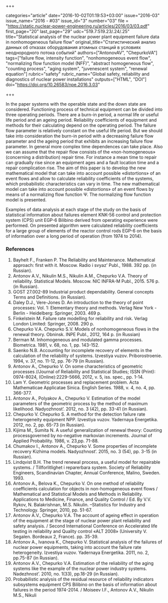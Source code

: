 +++

categories="article"
date="2016-10-02T01:19:53+03:00"
issue="2016-03"
issue_name="2016 - #03"
issue_id="3"
number="03"
file = "https://static.nuclear-power-engineering.ru/articles/2016/03/03.pdf"
first_page="20"
last_page="29"
udc="519.7:519.23/.24/.25"
title="Statistical analysis of the nuclear power plant equipment failure data in nonhomogeneous failure flow"
original_title="Статистический анализ данных об отказах оборудования атомных станций в условиях неоднородного потока событий"
authors=["AntonovAV", "ChepurkoVA"]
tags=["failure flow, intensity function", "nonhomogeneous event flow", "normalizing flow function model (NFF)", "abstract homogeneous flow", "counting process", "aging system", "juvenescent system", "renewal equation"]
rubric="safety"
rubric_name="Global safety, reliability and diagnostics of nuclear power installations"
outputs=["HTML", "DOI"]
doi="https://doi.org/10.26583/npe.2016.3.03"

+++

In the paper systems with the operable state and the down state are considered. Functioning process of technical equipment can be divided into three operating periods. There are a burn-in period, a normal life or useful life period and an ageing period. Reliability coefficients of equipment and methods for their calculating depend on the operating period.  The failure flow parameter is relatively constant on the useful life period.  But we should take into consideration the burn-in period with a decreasing failure flow parameter and the ageing period that exhibits an increasing failure flow parameter.  In general more complex time dependences can take place.  Also we can assume that the repair flow consists of the «non-homogeneous» (concerning a distribution) repair time.  For instance a mean time to repair can gradually rise since an equipment ages and a fault location time and a repair complication rise.  The aim of this paper is to develop the new mathematical model that can take into account possible «distortions» of an event flows and allow to calculate reliability coefficients of the systems, which probabilistic characteristics can vary in time.  The new mathematical model can take into account possible «distortions» of an event flows by means of a normalizing flow function Ψ.  The normalizing flow function model is presented.

Examples of data analysis at each stage of the study on the basis of statistical information about failures element KNK-56 control and protection system (CPS) unit EGP-6 Bilibino derived from operating experience were performed. On presented algorithm were calculated reliability coefficients for a large group of elements of the reactor control rods EGP-6 on the basis of information over a long period of operation (from 1974 to 2014).

### References

1. Bayhelt F., Franken P. The Reliability and Maintenance. Mathematical approach: first with it. Moscow. Radio i svyaz’ Publ., 1988. 392 pp. (in Russian).
2. Antonov A.V., Nikulin M.S., Nikulin A.M., Chepurko V.A. Theory of reliability. Statistical Models. Moscow. NIC INFRA-M Publ., 2015. 576 p. (in Russian).
3. GOST 27.002-89 Industrial product dependability. General concepts Terms and Definitions. (in Russian).
4. Daley D.J., Vere-Jones D. An introduction to the theory of point processes: Vol. 1: Elementary theory and methods. Verlag New York - Berlin - Heidelberg: Springer, 2003. 469 p.
5. Finkelstein M. Failure rate modelling for reliability and risk. Verlag London Limited: Springer, 2008. 290 p.
6. Chepurko V.A. Chepurko S.V. Models of nonhomogeneous flows in the renewal theory. Obninsk. INPE Publ., 2012, 164 p. (in Russian)
7. Berman M. Inhomogeneous and modulated gamma processes. Biometrica. 1981, v. 68, no. 1, pp. 143-152.
8. Saenko N.B. Accounting for incomplete recovery of elements in the calculation of the reliability of systems. Izvestiya vuzov. Priborostroenie. 1994, v. 37, no. 11-12, pp. 76-79 (in Russian).
9. Antonov A., Chepurko V. On some characteristics of geometric processes //Journal of Reliability and Statistical Studies; ISSN (Print): 0974-8024, (Online):2229-5666, 2012, v. 5, iss. spec., pp. 1-14.
10. Lam Y. Geometric processes and replacement problem. Acta Mathematicae Applicatae Sinica. English Series. 1988, v. 4, no. 4, pp. 366-377.
11. Antonov A., Polyakov A., Chepurko V. Estimation of the model parameters of the geometric process by the method of maximum likelihood. Nadyozhnost’. 2012, no. 3 (42), pp. 33-41 (in Russian).
12. Chepurko V. Chepurko S. A method for the detection failure rate heterogeneity equipment NPP. Izvestiya vuzov. Yadernaya Energetika. 2012, no. 2, pp. 65-73 (in Russian).
13. Kijima M., Sumita N. A useful generalization of renewal theory: Counting processgoverned by no-negative markovian increments. Journal of Applied Probability. 1986, v. 23,pp. 71-88.
14. Chumakov I., Antonov A., Chepurko V. Some properties of incomplete recovery Kizhima models. Nadyozhnost’. 2015, no. 3 (54), pp. 3-15 (in Russian).
15. Lindqvist B.H. The trend renewal process, a useful model for repairable systems. / Tillforlitlighet i reparerbara system. Society of Reliability Engineers, Scandinavian Chapter, Annual Conference, Malino, Sweden. 1993.
16. Antonov A., Belova K., Chepurko V. On one method of reliability coefficients calculation for objects in non-homogeneous event flows / Mathematical and Statistical Models and Methods in Reliability. Applications to Medicine, Finance, and Quality Control / Ed. By V.V. Rykov, N. Balakrishnan, M.S. Nikulin. –Statistics for Industry and Technology. Springer, 2010, pp. 51-67.
17. Antonov A.V., Chepurko V.A. The account of ageing effect in operation of the equipment at the stage of nuclear power plant reliability and safety analysis. / Second International Conference on Accelerated life testing in reliability and Quality control «ALT 2008» (University V. Segalen. Bordeaux 2, France). pp. 35-39.
18. Antonov A., Ivanova K., Chepurko V. Statistical analysis of the failures of nuclear power equipments, taking into account the failure rate heterogeneity. Izvestiya vuzov. Yadernaya Energetika. 2011, no. 2, pp.75-87 (in Russian).
19. Antonov A.V., Chepurko V.A. Estimation of the reliability of the aging systems like the example of the nuclear power industry systems. Nadezhnost’. 2010, no. 1(33), pp.18-29 (in Russian).
20. Probabilistic analysis of the residual resource of reliability indicators subsystems equipment CPS Bilibino on the basis of information about failures in the period 1974-2014. / Moiseev I.F., Antonov A.V., Nikulin M.S., Nikuli